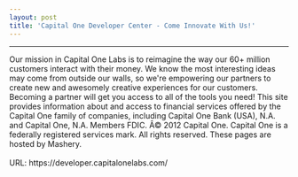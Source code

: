 ```yaml
---
layout: post
title: 'Capital One Developer Center - Come Innovate With Us!'
---
```

<hr />Our mission in Capital One Labs is to reimagine the way our 60+ million customers interact with their money.
We know the most interesting ideas may come from outside our walls, so we're empowering our partners to create new and awesomely creative experiences for our customers.
Becoming a partner will get you access to all of the tools you need! 
  This site provides information about and access to financial services offered by the Capital One family of companies, including Capital One Bank (USA), N.A. and Capital One, N.A. Members FDIC. Â© 2012 Capital One. Capital One is a federally registered services mark. All rights reserved.  			
These pages are hosted by Mashery.
<br /><br />URL: https://developer.capitalonelabs.com/<br />